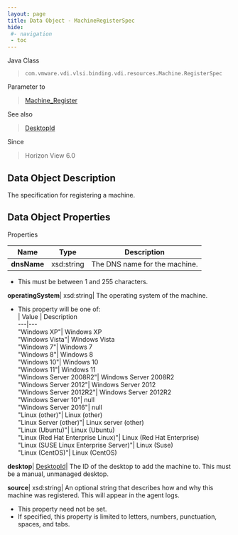 ```yaml
---
layout: page
title: Data Object - MachineRegisterSpec
hide:
 #- navigation
 - toc
---
```






Java Class  
> `com.vmware.vdi.vlsi.binding.vdi.resources.Machine.RegisterSpec`

Parameter to  
> [Machine_Register](vdi.resources.Machine.md#register)

See also  
> [DesktopId](vdi.entity.DesktopId.md)

Since  
> Horizon View 6.0


## Data Object Description 

The specification for registering a machine. 

## Data Object Properties

Properties

Name |  Type |  Description   
---|---|---  
**dnsName**|  xsd:string|  The DNS name for the machine.   


  * This must be between 1 and 255 characters. 

  
**operatingSystem**|  xsd:string|  The operating system of the machine.   


  * This property will be one of:  
|  Value |  Description   
---|---  
"Windows XP"| Windows XP  
"Windows Vista"| Windows Vista  
"Windows 7"| Windows 7  
"Windows 8"| Windows 8  
"Windows 10"| Windows 10  
"Windows 11"| Windows 11  
"Windows Server 2008R2"| Windows Server 2008R2  
"Windows Server 2012"| Windows Server 2012  
"Windows Server 2012R2"| Windows Server 2012R2  
"Windows Server 10"| null  
"Windows Server 2016"| null  
"Linux (other)"| Linux (other)  
"Linux Server (other)"| Linux server (other)  
"Linux (Ubuntu)"| Linux (Ubuntu)  
"Linux (Red Hat Enterprise Linux)"| Linux (Red Hat Enterprise)  
"Linux (SUSE Linux Enterprise Server)"| Linux (Suse)  
"Linux (CentOS)"| Linux (CentOS)  

  
**desktop**| [DesktopId](vdi.entity.DesktopId.md)|  The ID of the desktop to add the machine to. This must be a manual, unmanaged desktop.   
  
**source**|  xsd:string|  An optional string that describes how and why this machine was registered. This will appear in the agent logs.   


 * This property need not be set.
  * If specified, this property is limited to letters, numbers, punctuation, spaces, and tabs. 

  
  

  
